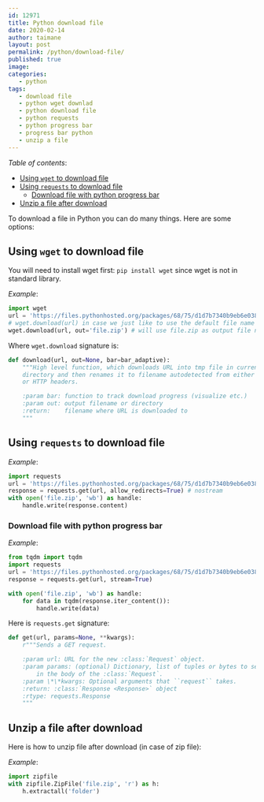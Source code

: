 ```yaml
---
id: 12971
title: Python download file
date: 2020-02-14
author: taimane
layout: post
permalink: /python/download-file/
published: true
image: 
categories: 
   - python
tags:
   - download file
   - python wget downlad
   - python download file
   - python requests
   - python progress bar
   - progress bar python
   - unzip a file
---
```

_Table of contents_:
- [Using `wget` to download file](#using-wget-to-download-file)
- [Using `requests` to download file](#using-requests-to-download-file)
  - [Download file with python progress bar](#download-file-with-python-progress-bar)
- [Unzip a file after download](#unzip-a-file-after-download)

To download a file in Python you can do many things. Here are some options:

## Using `wget` to download file

You will need to install wget first:
`pip install wget` since wget is not in standard library.

_Example_:
```python
import wget
url = 'https://files.pythonhosted.org/packages/68/75/d1d7b7340b9eb6e0388bf95729e63c410b381eb71fe8875cdfd949d8f9ce/setuptools-45.2.0.zip'
# wget.download(url) in case we just like to use the default file name
wget.download(url, out='file.zip') # will use file.zip as output file name
```

Where `wget.download` signature is:
```python
def download(url, out=None, bar=bar_adaptive):
    """High level function, which downloads URL into tmp file in current
    directory and then renames it to filename autodetected from either URL
    or HTTP headers.

    :param bar: function to track download progress (visualize etc.)
    :param out: output filename or directory
    :return:    filename where URL is downloaded to
    """
```

## Using `requests` to download file

_Example_:
```python
import requests
url = 'https://files.pythonhosted.org/packages/68/75/d1d7b7340b9eb6e0388bf95729e63c410b381eb71fe8875cdfd949d8f9ce/setuptools-45.2.0.zip'
response = requests.get(url, allow_redirects=True) # nostream
with open('file.zip', 'wb') as handle:
    handle.write(response.content)
```

### Download file with python progress bar

_Example_:
```python
from tqdm import tqdm
import requests
url = 'https://files.pythonhosted.org/packages/68/75/d1d7b7340b9eb6e0388bf95729e63c410b381eb71fe8875cdfd949d8f9ce/setuptools-45.2.0.zip'
response = requests.get(url, stream=True)

with open('file.zip', 'wb') as handle:
    for data in tqdm(response.iter_content()):
        handle.write(data)
```

Here is `requests.get` signature:
```python
def get(url, params=None, **kwargs):
    r"""Sends a GET request.

    :param url: URL for the new :class:`Request` object.
    :param params: (optional) Dictionary, list of tuples or bytes to send
        in the body of the :class:`Request`.
    :param \*\*kwargs: Optional arguments that ``request`` takes.
    :return: :class:`Response <Response>` object
    :rtype: requests.Response
    """
```
## Unzip a file after download

Here is how to unzip file after download (in case of zip file):

_Example_:
```python
import zipfile
with zipfile.ZipFile('file.zip', 'r') as h:
    h.extractall('folder')
```